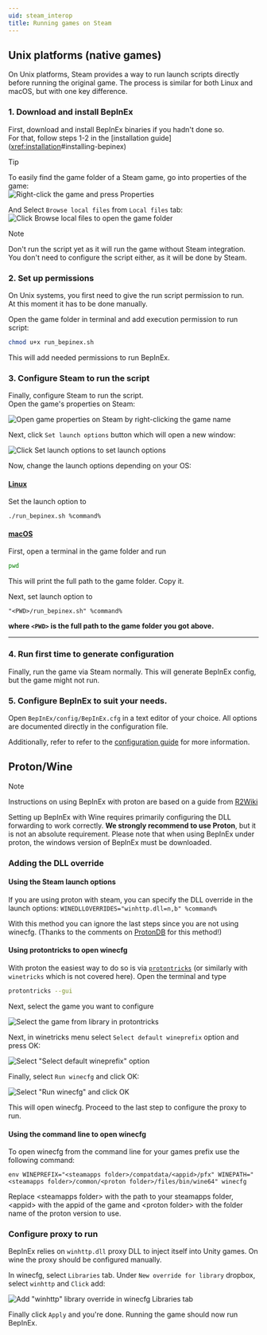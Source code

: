 ```yaml
---
uid: steam_interop
title: Running games on Steam
---
```


## Unix platforms (native games)

On Unix platforms, Steam provides a way to run launch scripts directly 
before running the original game. The process is similar for both 
Linux and macOS, but with one key difference.

### 1. Download and install BepInEx

First, download and install BepInEx binaries if you hadn't done so.  
For that, follow steps 1-2 in the [installation guide](<xref:installation>#installing-bepinex)

> [!TIP]
> To easily find the game folder of a Steam game, go into properties of the game:  
> ![Right-click the game and press Properties](images/steam_props.png)  
>  
> And Select `Browse local files` from `Local files` tab:  
> ![Click Browse local files to open the game folder](images/steam_local_files.png)

> [!NOTE]
> Don't run the script yet as it will run the game without Steam integration.
> You don't need to configure the script either, as it will be done by Steam.

### 2. Set up permissions

On Unix systems, you first need to give the run script permission to run.  
At this moment it has to be done manually.

Open the game folder in terminal and add execution permission to run script:

```sh
chmod u+x run_bepinex.sh
```

This will add needed permissions to run BepInEx.

### 3. Configure Steam to run the script

Finally, configure Steam to run the script.  
Open the game's properties on Steam:

![Open game properties on Steam by right-clicking the game name](images/steam_props.png)

Next, click `Set launch options` button which will open a new window:

![Click Set launch options to set launch options](images/steam_launch_opts.png)

Now, change the launch options depending on your OS:

#### [Linux](#tab/tabid-1)
Set the launch option to
```
./run_bepinex.sh %command%
```

#### [macOS](#tab/tabid-2)
First, open a terminal in the game folder and run
```sh
pwd
```
This will print the full path to the game folder. Copy it.

Next, set launch option to
```
"<PWD>/run_bepinex.sh" %command%
```
**where `<PWD>` is the full path to the game folder you got above.**
***

### 4. Run first time to generate configuration

Finally, run the game via Steam normally. 
This will generate BepInEx config, but the game might not run.

### 5. Configure BepInEx to suit your needs.

Open `BepInEx/config/BepInEx.cfg` in a text editor of your choice. 
All options are documented directly in the configuration file.

Additionally, refer to refer to the [configuration guide](<xref:configuration>) for more information.

## Proton/Wine

> [!NOTE]
> Instructions on using BepInEx with proton are based on a guide from 
> [R2Wiki](https://github.com/risk-of-thunder/R2Wiki/wiki/Getting-BepInEx-Console-Working-on-Linux)

Setting up BepInEx with Wine requires primarily configuring the DLL forwarding 
to work correctly. **We strongly recommend to use Proton**, but it is not an 
absolute requirement. Please note that when using BepInEx under proton, the windows version of BepInEx must be downloaded.

### Adding the DLL override
#### Using the Steam launch options

If you are using proton with steam, you can specify the DLL override in the launch options:
```WINEDLLOVERRIDES="winhttp.dll=n,b" %command%```

With this method you can ignore the last steps since you are not using winecfg. (Thanks to the comments on [ProtonDB](https://www.protondb.com/app/1966720) for this method!)

#### Using protontricks to open winecfg

With proton the easiest way to do so is via 
[`protontricks`](https://github.com/Matoking/protontricks) 
(or similarly with `winetricks` which is not covered here). 
Open the terminal and type

```sh
protontricks --gui
```

Next, select the game you want to configure

![Select the game from library in protontricks](images/protontricks_select.png)

Next, in winetricks menu select `Select default wineprefix` option and press OK:

![Select "Select default wineprefix" option](images/protontricks_wineprefix.png)

Finally, select `Run winecfg` and click OK:

![Select "Run winecfg" and click OK](images/protontricks_winecfg.png)

This will open winecfg. Proceed to the last step to configure the proxy to run.

#### Using the command line to open winecfg

To open winecfg from the command line for your games prefix use the following command:

```env WINEPREFIX="<steamapps folder>/compatdata/<appid>/pfx" WINEPATH="<steamapps folder>/common/<proton folder>/files/bin/wine64" winecfg```

Replace \<steamapps folder\> with the path to your steamapps folder, \<appid\> with the appid of the game and \<proton folder\> with the folder name of the proton version to use.

### Configure proxy to run

BepInEx relies on `winhttp.dll` proxy DLL to inject itself into Unity games. 
On wine the proxy should be configured manually.

In winecfg, select `Libraries` tab. Under `New override for library` dropbox, 
select `winhttp` and `Click` add:

![Add "winhttp" library override in winecfg Libraries tab](images/winecfg_add_lib.png)

Finally click `Apply` and you're done. Running the game should now run BepInEx.
